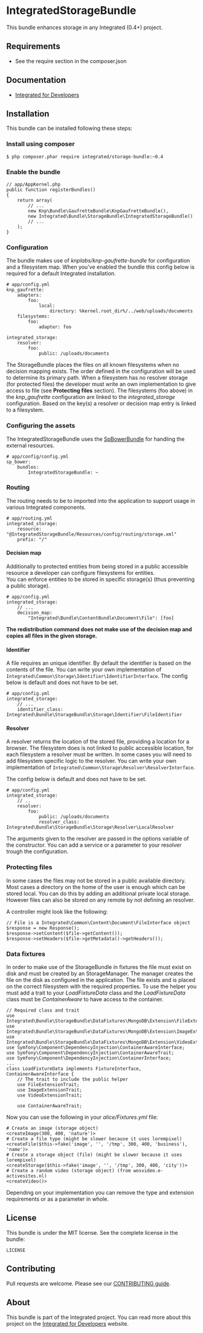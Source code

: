 # IntegratedStorageBundle #
This bundle enhances storage in any Integrated (0.4+) project.  

## Requirements ##
* See the require section in the composer.json

## Documentation ##
* [Integrated for Developers](http://integratedfordevelopers.com/ "Integrated for Developers")

## Installation ##
This bundle can be installed following these steps:

### Install using composer ###

    $ php composer.phar require integrated/storage-bundle:~0.4

### Enable the bundle ###

    // app/AppKernel.php
    public function registerBundles()
    {
        return array(
            // ...
            new Knp\Bundle\GaufretteBundle\KnpGaufretteBundle(),
            new Integrated\Bundle\StorageBundle\IntegratedStorageBundle()
            // ...
        );
    }

### Configuration ###
The bundle makes use of *knplabs/knp-gaufrette-bundle* for configuration and a filesystem map. When you've enabled the bundle this config below is required for a default Integrated installation.  

    # app/config.yml
    knp_gaufrette:
        adapters:
            foo:
                local:
                    directory: %kernel.root_dir%/../web/uploads/documents
        filesystems:
            foo:
                adapter: foo

    integrated_storage:
        resolver:
            foo:
                public: /uploads/documents
    
The StorageBundle places the files on all known filesystems when no decision mapping exists. The order defined in the configuration will be used to determine its primary path. When a filesystem has no resolver storage (for protected files) the developer must write an own implementation to give access to file (see **Protecting files** section). The filesystems (foo above) in the *knp_gaufrette* configuration are linked to the *integrated_storage* configuration. Based on the key(s) a resolver or decision map entry is linked to a filesystem.
  
### Configuring the assets ###
The IntegratedStorageBundle uses the [SpBowerBundle](https://github.com/Spea/SpBowerBundle) for handling the external
resources.

	# app/config/config.yml
	sp_bower:
        bundles:
            IntegratedStorageBundle: ~
  
### Routing ###
The routing needs to be to imported into the application to support usage in various Integrated components. 
 
    # app/routing.yml
    integrated_storage:
        resource: "@IntegratedStorageBundle/Resources/config/routing/storage.xml"
        prefix: "/"

#### Decision map ####
Additionally to protected entities from being stored in a public accessible resource a developer can configure filesystems for entities.  
You can enforce entities to be stored in specific storage(s) (thus preventing a public storage).  

    # app/config.yml
    integrated_storage:
        // ...
        decision_map:
            "Integrated\Bundle\ContentBundle\Document\File": [foo]

**The redistribution command does not make use of the decision map and copies all files in the given storage.**

#### Identifier ###
A file requires an unique identifier. By default the identifier is based on the contents of the file. You can write your own implementation of `Integrated\Common\Storage\Identifier\IdentifierInterface`. The config below is default and does not have to be set.

    # app/config.yml
    integrated_storage:
        // ...
        identifier_class: Integrated\Bundle\StorageBundle\Storage\Identifier\FileIdentifier  

#### Resolver ###
A resolver returns the location of the stored file, providing a location for a browser. The filesystem does is not linked to public accessible location, for each filesystem a resolver must be written. In some cases you will need to add filesystem specific logic to the resolver. You can write your own implementation of `Integrated\Common\Storage\Resolver\ResolverInterface`.

The config below is default and does not have to be set.

    # app/config.yml
    integrated_storage:
        // ..
        resolver:
            foo:
                public: /uploads/documents
                resolver_class: Integrated\Bundle\StorageBundle\Storage\Resolver\LocalResolver

The arguments given to the resolver are passed in the options variable of the constructor. You can add a service or a parameter to your resolver trough the configuration.  

### Protecting files ###
In some cases the files may not be stored in a public available directory. Most cases a directory on the home of the user is enough which can be stored local. You can do this by adding an additional private local storage. However files can also be stored on any remote by not defining an resolver. 

A controller might look like the following:

    // File is a Integrated\Common\Content\Document\FileInterface object    
    $response = new Response();
    $response->setContent($file->getContent());
    $response->setHeaders($file->getMetadata()->getHeaders());

### Data fixtures ###
In order to make use of the StorageBundle in fixtures the file must exist on disk and must be created by an StorageManager. The manager creates the file on the disk as configured in the application. The file exists and is placed on the correct filesystem with the required properties. To use the helper you must add a trait to your *LoadFixtureData* class and the *LoadFixtureData* class must be *ContainerAware* to have access to the container.

	// Required class and trait
    use Integrated\Bundle\StorageBundle\DataFixtures\MongoDB\Extension\FileExtensionTrait;
    use Integrated\Bundle\StorageBundle\DataFixtures\MongoDB\Extension\ImageExtensionTrait;
    use Integrated\Bundle\StorageBundle\DataFixtures\MongoDB\Extension\VideoExtensionTrait;
	use Symfony\Component\DependencyInjection\ContainerAwareInterface;
	use Symfony\Component\DependencyInjection\ContainerAwareTrait;
    use Symfony\Component\DependencyInjection\ContainerInterface;
	...
	class LoadFixtureData implements FixtureInterface, ContainerAwareInterface {
	    // The trait to include the public helper
        use FileExtensionTrait;
        use ImageExtensionTrait;
        use VideoExtensionTrait;
        
        use ContainerAwareTrait;

 
Now you can use the following in your *alice/Fixtures.yml* file:

    # Create an image (storage object)
    <createImage(300, 400, 'nature')>
	# Create a file type (might be slower because it uses lorempixel)
    <createFile($this->fake('image', '', '/tmp', 300, 400, 'business'), 'name')>
	# Create a storage object (file) (might be slower because it uses lorempixel)
    <createStorage($this->fake('image', '', '/tmp', 300, 400, 'city'))>
	# Create a random video (storage object) (from wosvideo.e-activesites.nl)
    <createVideo()>
    

Depending on your implementation you can remove the type and extension requirements or as a parameter in whole. 


## License ##
This bundle is under the MIT license. See the complete license in the bundle:

    LICENSE

## Contributing ##
Pull requests are welcome. Please see our [CONTRIBUTING guide](http://integratedfordevelopers.com/contributing "CONTRIBUTING guide").

## About ##
This bundle is part of the Integrated project. You can read more about this project on the
[Integrated for Developers](http://integratedfordevelopers.com/ "Integrated for Developers") website.
